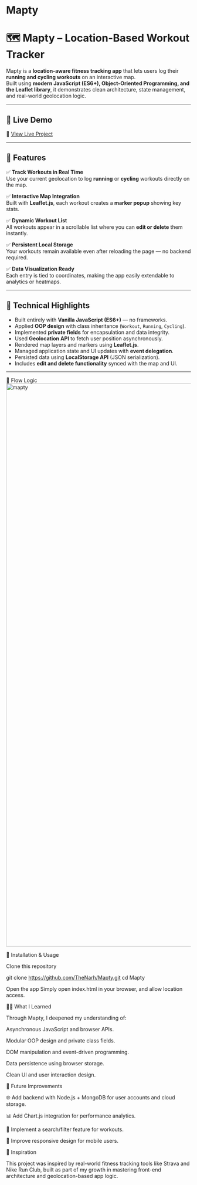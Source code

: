 # Mapty
# 🗺️ Mapty – Location-Based Workout Tracker

Mapty is a **location-aware fitness tracking app** that lets users log their **running and cycling workouts** on an interactive map.  
Built using **modern JavaScript (ES6+), Object-Oriented Programming, and the Leaflet library**, it demonstrates clean architecture, state management, and real-world geolocation logic.

---

## 🚀 Live Demo
🔗 [View Live Project](https://mapty-lud.vercel.app/) 

---

## 🧭 Features

✅ **Track Workouts in Real Time**  
Use your current geolocation to log **running** or **cycling** workouts directly on the map.

✅ **Interactive Map Integration**  
Built with **Leaflet.js**, each workout creates a **marker popup** showing key stats.

✅ **Dynamic Workout List**  
All workouts appear in a scrollable list where you can **edit or delete** them instantly.

✅ **Persistent Local Storage**  
Your workouts remain available even after reloading the page — no backend required.

✅ **Data Visualization Ready**  
Each entry is tied to coordinates, making the app easily extendable to analytics or heatmaps.

---

## 🧠 Technical Highlights

- Built entirely with **Vanilla JavaScript (ES6+)** — no frameworks.
- Applied **OOP design** with class inheritance (`Workout`, `Running`, `Cycling`).
- Implemented **private fields** for encapsulation and data integrity.
- Used **Geolocation API** to fetch user position asynchronously.
- Rendered map layers and markers using **Leaflet.js**.
- Managed application state and UI updates with **event delegation**.
- Persisted data using **LocalStorage API** (JSON serialization).
- Includes **edit and delete functionality** synced with the map and UI.

---

🧩 Flow Logic
<img width="1024" height="1536" alt="mapty" src="https://github.com/user-attachments/assets/e5a381cb-45f7-4177-93ce-3f57f38aa1d8" />

🧰 Installation & Usage

Clone this repository

git clone https://github.com/TheNarh/Mapty.git
cd Mapty


Open the app
Simply open index.html in your browser, and allow location access.

🧑‍💻 What I Learned

Through Mapty, I deepened my understanding of:

Asynchronous JavaScript and browser APIs.

Modular OOP design and private class fields.

DOM manipulation and event-driven programming.

Data persistence using browser storage.

Clean UI and user interaction design.

🚧 Future Improvements

🌐 Add backend with Node.js + MongoDB for user accounts and cloud storage.

📊 Add Chart.js integration for performance analytics.

🧭 Implement a search/filter feature for workouts.

📱 Improve responsive design for mobile users.

🧠 Inspiration

This project was inspired by real-world fitness tracking tools like Strava and Nike Run Club, built as part of my growth in mastering front-end architecture and geolocation-based app logic.


